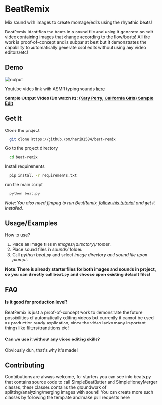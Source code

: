 
# BeatRemix

Mix sound with images to create montage/edits using the rhymthic beats!

BeatRemix identifies the beats in a sound file and using it generate an edit video containing images that change according to the flow/beats! All the work is proof-of-concept and is subpar at best but it demonstrates the capability to automatically generate cool edits without using any video editors/etc!
## Demo

![output](https://user-images.githubusercontent.com/31770598/176458820-c085bb82-e601-43eb-9d3d-b33b6c64e155.gif)

Youtube video link with ASMR typing sounds [here](https://youtu.be/wUvmkqL6j4k)

__Sample Output Video (Do watch it): [(Katy Perry, California Girls)
 Sample Edit](https://youtu.be/mSJosmuG-H0)__
## Get It

Clone the project

```bash
  git clone https://github.com/hari01584/beat-remix
```

Go to the project directory

```bash
  cd beat-remix
```

Install requirements

```bash
  pip install -r requirements.txt
```

run the main script

```bash
  python beat.py
```

_Note: You also need ffmpeg to run BeatRemix, [follow this tutorial](https://www.videoproc.com/resource/how-to-install-ffmpeg.htm) and get it installed._
## Usage/Examples

How to use?

1. Place all Image files in _images/[directory]/_ folder.
2. Place sound files in _sounds/_ folder.
3. Call _python beat.py_ and select _image directory and sound file upon prompt._

__Note: There is already starter files for both images and sounds in project, so you can directly call beat.py and choose upon existing default files!__
## FAQ

#### Is it good for production level?

BeatRemix is just a proof-of-concept work to demonstrate the future possibilities of automatically editing videos but currently it cannot be used as production ready application, since the video lacks many important things like filters/transitions etc!

#### Can we use it without any video editing skills?

Obviously duh, that's why it's made!
## Contributing

Contributions are always welcome, for starters you can see into beats.py that contains source code to call SimpleBeatButter and SimpleHoneyMerger classes, these classes contains the groundwork of splitting/analyzing/merging images with sound! You can create more such classes by following the template and make pull requests here!
